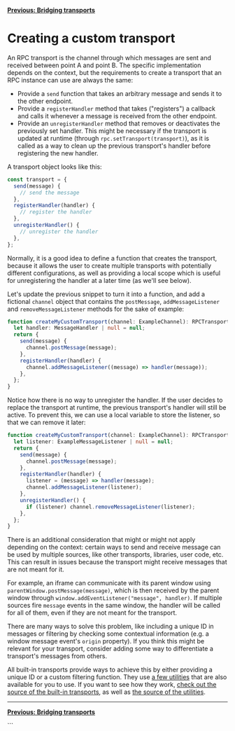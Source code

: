 <div align="left">

[**Previous: Bridging transports**](./3-bridging-transports.md)

</div>

<h1>Creating a custom transport</h1>

An RPC transport is the channel through which messages are sent and received between point A and point B. The specific implementation depends on the context, but the requirements to create a transport that an RPC instance can use are always the same:

- Provide a `send` function that takes an arbitrary message and sends it to the other endpoint.
- Provide a `registerHandler` method that takes ("registers") a callback and calls it whenever a message is received from the other endpoint.
- Provide an `unregisterHandler` method that removes or deactivates the previously set handler. This might be necessary if the transport is updated at runtime (through `rpc.setTransport(transport)`), as it is called as a way to clean up the previous transport's handler before registering the new handler.

A transport object looks like this:

```ts
const transport = {
  send(message) {
    // send the message
  },
  registerHandler(handler) {
    // register the handler
  },
  unregisterHandler() {
    // unregister the handler
  },
};
```

Normally, it is a good idea to define a function that creates the transport, because it allows the user to create multiple transports with potentially different configurations, as well as providing a local scope which is useful for unregistering the handler at a later time (as we'll see below).

Let's update the previous snippet to turn it into a function, and add a fictional `channel` object that contains the `postMessage`, `addMessageListener` and `removeMessageListener` methods for the sake of example:

```ts
function createMyCustomTransport(channel: ExampleChannel): RPCTransport {
  let handler: MessageHandler | null = null;
  return {
    send(message) {
      channel.postMessage(message);
    },
    registerHandler(handler) {
      channel.addMessageListener((message) => handler(message));
    },
  };
}
```

Notice how there is no way to unregister the handler. If the user decides to replace the transport at runtime, the previous transport's handler will still be active. To prevent this, we can use a local variable to store the listener, so that we can remove it later:

```ts
function createMyCustomTransport(channel: ExampleChannel): RPCTransport {
  let listener: ExampleMessageListener | null = null;
  return {
    send(message) {
      channel.postMessage(message);
    },
    registerHandler(handler) {
      listener = (message) => handler(message);
      channel.addMessageListener(listener);
    },
    unregisterHandler() {
      if (listener) channel.removeMessageListener(listener);
    },
  };
}
```

There is an additional consideration that might or might not apply depending on the context: certain ways to send and receive message can be used by multiple sources, like other transports, libraries, user code, etc. This can result in issues because the transport might receive messages that are not meant for it.

For example, an iframe can communicate with its parent window using `parentWindow.postMessage(message)`, which is then received by the parent window through `window.addEventListener("message", handler)`. If multiple sources fire `message` events in the same window, the handler will be called for all of them, even if they are not meant for the transport.

There are many ways to solve this problem, like including a unique ID in messages or filtering by checking some contextual information (e.g. a window message event's `origin` property). If you think this might be relevant for your transport, consider adding some way to differentiate a transport's messages from others.

All built-in transports provide ways to achieve this by either providing a unique ID or a custom filtering function. They use [a few utilities](../src/transport-utils.ts) that are also available for you to use. If you want to see how they work, [check out the source of the built-in transports](../transports), as well as [the source of the utilities](../src/transport-utils.ts).

---

<div align="left">

[**Previous: Bridging transports**](./3-bridging-transports.md)

</div>
```

